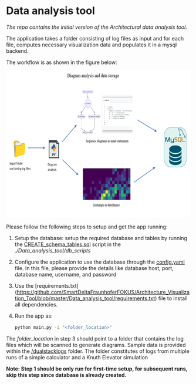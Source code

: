 # Data analysis tool

*The repo contains the initial version of the Architectural data analysis tool.*

The application takes a folder consisting of log files as input and for each file, computes necessary visualization data and populates it in a mysql backend. 

The workflow is as shown in the figure below:

<img src= "https://github.com/SmartDeltaFraunhoferFOKUS/Architecture_Visualization_Tool/blob/master/_img/diagram_analysis.png" width="750" height="400">

Please follow the following steps to setup and get the app running:

1. Setup the database:
   setup the required database and tables by running the [CREATE_schema_tables.sql](https://github.com/SmartDeltaFraunhoferFOKUS/Architecture_Visualization_Tool/blob/master/Data_analysis_tool/db_scripts/CREATE_schema_tables.sql) script in the *./Data_analysis_tool/db_scripts*

2. Configure the application to use the database through the [config.yaml](https://github.com/SmartDeltaFraunhoferFOKUS/Architecture_Visualization_Tool/blob/master/Data_analysis_tool/config/dash_config.yaml) file.
	In this file, please provide the details like database host, port, database name, username, and password
	
3. Use the [requirements.txt] (https://github.com/SmartDeltaFraunhoferFOKUS/Architecture_Visualization_Tool/blob/master/Data_analysis_tool/requirements.txt) file to install all dependencies.

3. Run the app as:
    ```bash
    python main.py -i "<folder_location>"
    ```
The *folder_location* in step 3 should point to a folder that contains the log files which will be scanned to generate diagrams. Sample data is provided within the [/dualstacklogs](https://github.com/SmartDeltaFraunhoferFOKUS/Architecture_Visualization_Tool/tree/master/Data_analysis_tool/dualstackLogs) folder. The folder constitutes of logs from multiple runs of a simple calculator and a Knuth Elevator simulation

**Note: Step 1 should be only run for first-time setup, for subsequent runs, skip this step since database is already created.**
